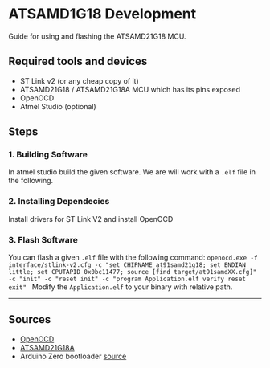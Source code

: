# ATSAMD1G18 Development
Guide for using and flashing the ATSAMD21G18 MCU.

## Required tools and devices
* ST Link v2 (or any cheap copy of it)
* ATSAMD21G18 / ATSAMD21G18A MCU which has its pins exposed
* OpenOCD
* Atmel Studio (optional)

## Steps
### 1. Building Software
In atmel studio build the given software. We are will work with a `.elf` file in the following.

### 2. Installing Dependecies
Install drivers for ST Link V2 and install OpenOCD

### 3. Flash Software
You can flash a given `.elf` file with the following command:
`openocd.exe -f interface/stlink-v2.cfg -c "set CHIPNAME at91samd21g18; set ENDIAN little; set CPUTAPID 0x0bc11477; source [find target/at91samdXX.cfg]" -c "init" -c "reset init" -c "program Application.elf verify reset exit" `
Modify the `Application.elf` to your binary with relative path.

---
## Sources
* [OpenOCD](http://openocd.org/doc-release/pdf/openocd.pdf)
* [ATSAMD21G18A](https://ww1.microchip.com/downloads/en/DeviceDoc/SAM_D21_DA1_Family_DataSheet_DS40001882F.pdf)
* Arduino Zero bootloader [source](https://github.com/arduino/ArduinoCore-samd/tree/master/bootloaders/zero)
